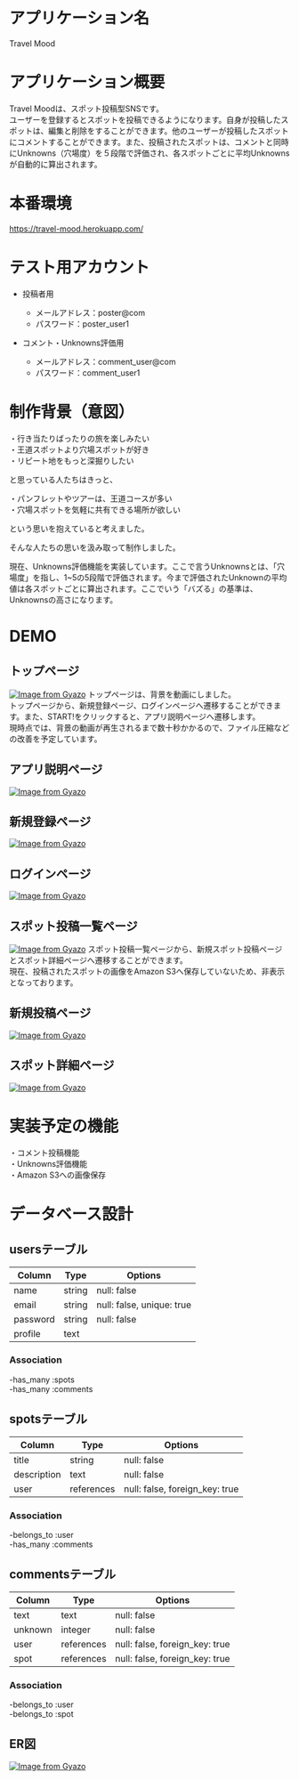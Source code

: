 # アプリケーション名
Travel Mood

# アプリケーション概要
Travel Moodは、スポット投稿型SNSです。  
ユーザーを登録するとスポットを投稿できるようになります。自身が投稿したスポットは、編集と削除をすることができます。他のユーザーが投稿したスポットにコメントすることができます。また、投稿されたスポットは、コメントと同時にUnknowns（穴場度）を５段階で評価され、各スポットごとに平均Unknownsが自動的に算出されます。

# 本番環境
https://travel-mood.herokuapp.com/

# テスト用アカウント
- 投稿者用  
  - メールアドレス：poster@com  
  - パスワード：poster_user1  

- コメント・Unknowns評価用  
  - メールアドレス：comment_user@com  
  - パスワード：comment_user1

# 制作背景（意図）  
・行き当たりばったりの旅を楽しみたい  
・王道スポットより穴場スポットが好き  
・リピート地をもっと深掘りしたい  

と思っている人たちはきっと、  

・パンフレットやツアーは、王道コースが多い  
・穴場スポットを気軽に共有できる場所が欲しい  

という思いを抱えていると考えました。

そんな人たちの思いを汲み取って制作しました。  

現在、Unknowns評価機能を実装しています。ここで言うUnknownsとは、「穴場度」を指し、1~5の5段階で評価されます。今まで評価されたUnknownの平均値は各スポットごとに算出されます。ここでいう「バズる」の基準は、Unknownsの高さになります。

# DEMO
## トップページ
[![Image from Gyazo](https://i.gyazo.com/c6ada2ac8092b33dab1a4fefdbbc89a3.jpg)](https://gyazo.com/c6ada2ac8092b33dab1a4fefdbbc89a3) 
トップページは、背景を動画にしました。  
トップページから、新規登録ページ、ログインページへ遷移することができます。また、START!をクリックすると、アプリ説明ページへ遷移します。  
現時点では、背景の動画が再生されるまで数十秒かかるので、ファイル圧縮などの改善を予定しています。

## アプリ説明ページ
[![Image from Gyazo](https://i.gyazo.com/4f7196a5b2a6ff7a321125c2900f7a2b.jpg)](https://gyazo.com/4f7196a5b2a6ff7a321125c2900f7a2b)

## 新規登録ページ
[![Image from Gyazo](https://i.gyazo.com/7dc9992ebee506c34c361911a033e870.jpg)](https://gyazo.com/7dc9992ebee506c34c361911a033e870)

## ログインページ
[![Image from Gyazo](https://i.gyazo.com/2e75f711e088520be1e0e7def0e32c0b.jpg)](https://gyazo.com/2e75f711e088520be1e0e7def0e32c0b)

## スポット投稿一覧ページ
[![Image from Gyazo](https://i.gyazo.com/62c451a31ed129684a52543ecc8f7f0a.jpg)](https://gyazo.com/62c451a31ed129684a52543ecc8f7f0a)
スポット投稿一覧ページから、新規スポット投稿ページとスポット詳細ページへ遷移することができます。  
現在、投稿されたスポットの画像をAmazon S3へ保存していないため、非表示となっております。

## 新規投稿ページ
[![Image from Gyazo](https://i.gyazo.com/8bd4fa5ebc3725706895a34b270bf40f.jpg)](https://gyazo.com/8bd4fa5ebc3725706895a34b270bf40f)

## スポット詳細ページ
[![Image from Gyazo](https://i.gyazo.com/f55ed854af6a6db30f1f8c1f12c6ee6a.gif)](https://gyazo.com/f55ed854af6a6db30f1f8c1f12c6ee6a)

# 実装予定の機能
・コメント投稿機能  
・Unknowns評価機能  
・Amazon S3への画像保存

# データベース設計
## usersテーブル

| Column             | Type   | Options                   |
| ------------------ | ------ | ------------------------- |
| name               | string | null: false               |
| email              | string | null: false, unique: true |
| password           | string | null: false               |
| profile            | text   |                           |

### Association
-has_many :spots  
-has_many :comments


## spotsテーブル

| Column      | Type       | Options                        |
| ----------- | ---------- | ------------------------------ |
| title       | string     | null: false                    |
| description | text       | null: false                    |
| user        | references | null: false, foreign_key: true |

### Association
-belongs_to :user  
-has_many :comments


## commentsテーブル

| Column  | Type       | Options                        |
| ------  | ---------- | ------------------------------ |
| text    | text       | null: false                    |
| unknown | integer    | null: false                    |
| user    | references | null: false, foreign_key: true |
| spot    | references | null: false, foreign_key: true |

### Association
-belongs_to :user  
-belongs_to :spot

## ER図
[![Image from Gyazo](https://i.gyazo.com/a4e1454a92f2de5ba7204f7dc9c90a9c.png)](https://gyazo.com/a4e1454a92f2de5ba7204f7dc9c90a9c)
